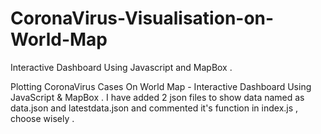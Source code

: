 # CoronaVirus-Visualisation-on-World-Map
Interactive Dashboard Using Javascript and MapBox .

Plotting CoronaVirus Cases On World Map - Interactive Dashboard Using JavaScript & MapBox .
I have added 2 json files to show data named as data.json and latestdata.json and commented it's function in index.js , choose wisely .

